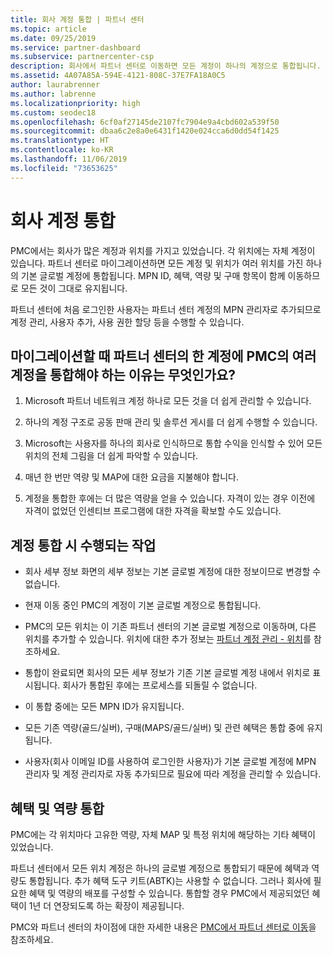 ```yaml
---
title: 회사 계정 통합 | 파트너 센터
ms.topic: article
ms.date: 09/25/2019
ms.service: partner-dashboard
ms.subservice: partnercenter-csp
description: 회사에서 파트너 센터로 이동하면 모든 계정이 하나의 계정으로 통합됩니다.
ms.assetid: 4A07A85A-594E-4121-808C-37E7FA18A0C5
author: laurabrenner
ms.author: labrenne
ms.localizationpriority: high
ms.custom: seodec18
ms.openlocfilehash: 6cf0af27145de2107fc7904e9a4cbd602a539f50
ms.sourcegitcommit: dbaa6c2e8a0e6431f1420e024cca6d0dd54f1425
ms.translationtype: HT
ms.contentlocale: ko-KR
ms.lasthandoff: 11/06/2019
ms.locfileid: "73653625"
---
```

# <a name="consolidate-your-company-accounts"></a>회사 계정 통합

PMC에서는 회사가 많은 계정과 위치를 가지고 있었습니다. 각 위치에는 자체 계정이 있습니다. 파트너 센터로 마이그레이션하면 모든 계정 및 위치가 여러 위치를 가진 하나의 기본 글로벌 계정에 통합됩니다. MPN ID, 혜택, 역량 및 구매 항목이 함께 이동하므로 모든 것이 그대로 유지됩니다. 

파트너 센터에 처음 로그인한 사용자는 파트너 센터 계정의 MPN 관리자로 추가되므로 계정 관리, 사용자 추가, 사용 권한 할당 등을 수행할 수 있습니다. 

## <a name="why-should-you-consolidate-your-multiple-accounts-in-pmc-into-one-account-in-partner-center-when-you-migrate"></a>마이그레이션할 때 파트너 센터의 한 계정에 PMC의 여러 계정을 통합해야 하는 이유는 무엇인가요?

1. Microsoft 파트너 네트워크 계정 하나로 모든 것을 더 쉽게 관리할 수 있습니다.

2. 하나의 계정 구조로 공동 판매 관리 및 솔루션 게시를 더 쉽게 수행할 수 있습니다.

3. Microsoft는 사용자를 하나의 회사로 인식하므로 통합 수익을 인식할 수 있어 모든 위치의 전체 그림을 더 쉽게 파악할 수 있습니다.  

4. 매년 한 번만 역량 및 MAP에 대한 요금을 지불해야 합니다.

5. 계정을 통합한 후에는 더 많은 역량을 얻을 수 있습니다. 자격이 있는 경우 이전에 자격이 없었던 인센티브 프로그램에 대한 자격을 확보할 수도 있습니다.


## <a name="what-happens-during-consolidation-of-accounts"></a>계정 통합 시 수행되는 작업

- 회사 세부 정보 화면의 세부 정보는 기본 글로벌 계정에 대한 정보이므로 변경할 수 없습니다. 

- 현재 이동 중인 PMC의 계정이 기본 글로벌 계정으로 통합됩니다. 

- PMC의 모든 위치는 이 기존 파트너 센터의 기본 글로벌 계정으로 이동하며, 다른 위치를 추가할 수 있습니다. 위치에 대한 추가 정보는 [파트너 계정 관리 - 위치](manage-locations.md)를 참조하세요.

- 통합이 완료되면 회사의 모든 세부 정보가 기존 기본 글로벌 계정 내에서 위치로 표시됩니다. 회사가 통합된 후에는 프로세스를 되돌릴 수 없습니다.

- 이 통합 중에는 모든 MPN ID가 유지됩니다.

- 모든 기존 역량(골드/실버), 구매(MAPS/골드/실버) 및 관련 혜택은 통합 중에 유지됩니다.

- 사용자(회사 이메일 ID를 사용하여 로그인한 사용자)가 기본 글로벌 계정에 MPN 관리자 및 계정 관리자로 자동 추가되므로 필요에 따라 계정을 관리할 수 있습니다. 


## <a name="consolidating-your-benefits-and-competencies"></a>혜택 및 역량 통합

PMC에는 각 위치마다 고유한 역량, 자체 MAP 및 특정 위치에 해당하는 기타 혜택이 있었습니다.

파트너 센터에서 모든 위치 계정은 하나의 글로벌 계정으로 통합되기 때문에 혜택과 역량도 통합됩니다. 추가 혜택 도구 키트(ABTK)는 사용할 수 없습니다. 그러나 회사에 필요한 혜택 및 역량의 배포를 구성할 수 있습니다. 통합할 경우 PMC에서 제공되었던 혜택이 1년 더 연장되도록 하는 확장이 제공됩니다.

PMC와 파트너 센터의 차이점에 대한 자세한 내용은 [PMC에서 파트너 센터로 이동](guide-to-migration.md)을 참조하세요.

